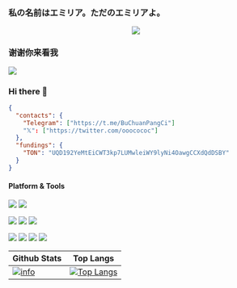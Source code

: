 ### 私の名前はエミリア。ただのエミリアよ。
<p>
  <div align=center>
    <img src="https://github-widgetbox.vercel.app/api/profile?username=Emilia-EMT&data=followers,repositories,stars,commits">
  </div>
</p>

### 谢谢你来看我

<p>
    <img src="https://moe-counter.glitch.me/get/@Emilia-EMT?theme=moebooru">
</p>

### Hi there 👋
```json
{
  "contacts": {
    "Telegram": ["https://t.me/BuChuanPangCi"]
    "𝕏": ["https://twitter.com/ooocococ"]
  },
  "fundings": {
    "TON": "UQD192YeMtEiCWT3kp7LUMwleiWY9lyNi4OawgCCXdQdDSBY"
  }
}
```

#### Platform & Tools
[![](https://img.shields.io/badge/Windows-11-00A3EE?style=flat-square&logo=windows&logoColor=ffffff)](https://www.microsoft.com/windows/windows-11/)
[![](https://img.shields.io/badge/Ubuntu-22.04-E95420?style=flat-square&logo=ubuntu&logoColor=ffffff)](https://releases.ubuntu.com/22.04/)

[![](https://img.shields.io/badge/IDE-Visual%20Studio%20Code-0078d7?style=flat-square&logo=visual-studio-code&logoColor=ffffff)](https://code.visualstudio.com/)
[![](https://img.shields.io/badge/IDE-IntelliJ%20IDEA-3e45e7?style=flat-square&logo=IntelliJ-IDEA&logoColor=ffffff)](https://www.jetbrains.com/idea/)
[![](https://img.shields.io/badge/IDE-Android%20Studio-34a853?style=flat-square&logo=android-studio&logoColor=ffffff)](https://developer.android.com/studio)

[![](https://img.shields.io/badge/Github%20Desktop-6e5494?style=flat-square&logo=github&logoColor=ffffff)](https://desktop.github.com/)
[![](https://img.shields.io/badge/-Python-4584b6?style=flat-square&logo=python&logoColor=ffffff)](https://www.python.org/)
[![](https://img.shields.io/badge/-Docker-0db7ed?style=flat-square&logo=docker&logoColor=ffffff)](https://www.docker.com/)
[![](https://img.shields.io/badge/blender-EA7600?style=flat-square&logo=blender&logoColor=ffffff)](https://www.blender.org/)

Github Stats|Top Langs
-|-
[![info](https://github-readme-stats.vercel.app/api?username=Emilia-EMT&count_private=true&show_icons=true&line_height=20)](https://github.com/anuraghazra/github-readme-stats)|[![Top Langs](https://github-readme-stats.vercel.app/api/top-langs/?username=Emilia-EMT&layout=compact&langs_count=8&card_width=445)](https://github.com/anuraghazra/github-readme-stats)